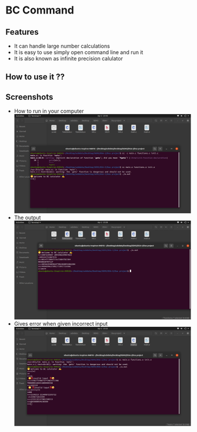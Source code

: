 # BC Command
 
## Features
   - It can handle large number calculations
   - It is easy to use simply open command line and run it
   - It is also known as infinite precision calulator
   
## How to use it ??
## Screenshots
- How to run in your computer
![App Screenshot](s3.png)
- The output
![App Screenshot](s2.png)
- Gives error when given incorrect input
![App Screenshot](s1.png)
